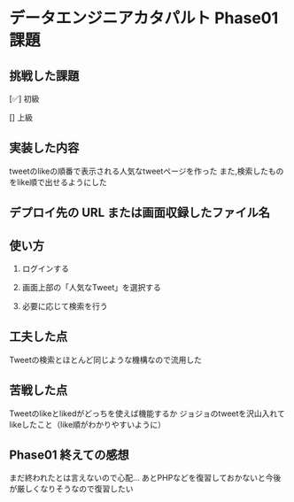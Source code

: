 <!-- readme.md -->

# データエンジニアカタパルト Phase01 課題

## 挑戦した課題

[✅] 初級

[] 上級

## 実装した内容
tweetのlikeの順番で表示される人気なtweetページを作った
また,検索したものをlike順で出せるようにした
## デプロイ先の URL または画面収録したファイル名

## 使い方

1. ログインする

2. 画面上部の「人気なTweet」を選択する

3. 必要に応じて検索を行う

## 工夫した点
Tweetの検索とほとんど同じような機構なので流用した

## 苦戦した点
Tweetのlikeとlikedがどっちを使えば機能するか
ジョジョのtweetを沢山入れてlikeしたこと（like順がわかりやすいように）

## Phase01 終えての感想
まだ終われたとは言えないので心配…
あとPHPなどを復習しておかないと今後が厳しくなりそうなので復習したい